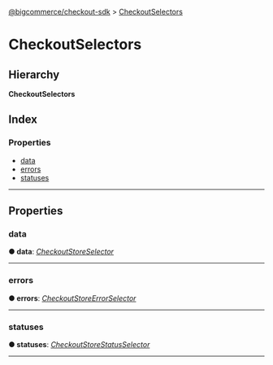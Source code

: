 [@bigcommerce/checkout-sdk](../README.md) > [CheckoutSelectors](../interfaces/checkoutselectors.md)

# CheckoutSelectors

## Hierarchy

**CheckoutSelectors**

## Index

### Properties

* [data](checkoutselectors.md#data)
* [errors](checkoutselectors.md#errors)
* [statuses](checkoutselectors.md#statuses)

---

## Properties

<a id="data"></a>

###  data

**● data**: *[CheckoutStoreSelector](../classes/checkoutstoreselector.md)*

___
<a id="errors"></a>

###  errors

**● errors**: *[CheckoutStoreErrorSelector](../classes/checkoutstoreerrorselector.md)*

___
<a id="statuses"></a>

###  statuses

**● statuses**: *[CheckoutStoreStatusSelector](../classes/checkoutstorestatusselector.md)*

___

